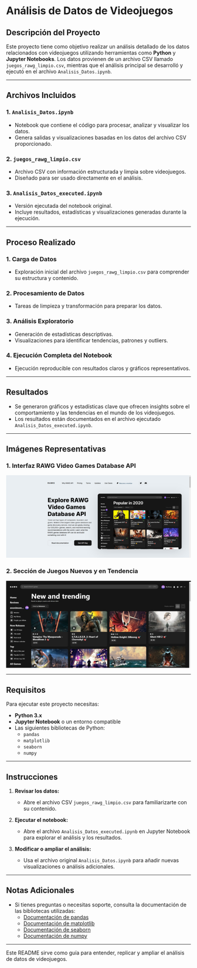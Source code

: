 # Análisis de Datos de Videojuegos

## Descripción del Proyecto

Este proyecto tiene como objetivo realizar un análisis detallado de los datos relacionados con videojuegos utilizando herramientas como **Python** y **Jupyter Notebooks**. Los datos provienen de un archivo CSV llamado `juegos_rawg_limpio.csv`, mientras que el análisis principal se desarrolló y ejecutó en el archivo `Analisis_Datos.ipynb`.

---

## Archivos Incluidos

### 1. **`Analisis_Datos.ipynb`**
   - Notebook que contiene el código para procesar, analizar y visualizar los datos.
   - Genera salidas y visualizaciones basadas en los datos del archivo CSV proporcionado.

### 2. **`juegos_rawg_limpio.csv`**
   - Archivo CSV con información estructurada y limpia sobre videojuegos.
   - Diseñado para ser usado directamente en el análisis.

### 3. **`Analisis_Datos_executed.ipynb`**
   - Versión ejecutada del notebook original.
   - Incluye resultados, estadísticas y visualizaciones generadas durante la ejecución.

---

## Proceso Realizado

### 1. **Carga de Datos**
   - Exploración inicial del archivo `juegos_rawg_limpio.csv` para comprender su estructura y contenido.

### 2. **Procesamiento de Datos**
   - Tareas de limpieza y transformación para preparar los datos.

### 3. **Análisis Exploratorio**
   - Generación de estadísticas descriptivas.
   - Visualizaciones para identificar tendencias, patrones y outliers.

### 4. **Ejecución Completa del Notebook**
   - Ejecución reproducible con resultados claros y gráficos representativos.

---

## Resultados

- Se generaron gráficos y estadísticas clave que ofrecen insights sobre el comportamiento y las tendencias en el mundo de los videojuegos.
- Los resultados están documentados en el archivo ejecutado `Analisis_Datos_executed.ipynb`.

---

## Imágenes Representativas

### 1. **Interfaz RAWG Video Games Database API**
   ![RAWG API](./Img/Captura%20de%20pantalla%20(75).png)

### 2. **Sección de Juegos Nuevos y en Tendencia**
   ![Juegos Nuevos](./Img/Captura%20de%20pantalla%20(76).png)

---

## Requisitos

Para ejecutar este proyecto necesitas:

- **Python 3.x**
- **Jupyter Notebook** o un entorno compatible
- Las siguientes bibliotecas de Python:
  - `pandas`
  - `matplotlib`
  - `seaborn`
  - `numpy`

---

## Instrucciones

1. **Revisar los datos:**
   - Abre el archivo CSV `juegos_rawg_limpio.csv` para familiarizarte con su contenido.

2. **Ejecutar el notebook:**
   - Abre el archivo `Analisis_Datos_executed.ipynb` en Jupyter Notebook para explorar el análisis y los resultados.

3. **Modificar o ampliar el análisis:**
   - Usa el archivo original `Analisis_Datos.ipynb` para añadir nuevas visualizaciones o análisis adicionales.

---

## Notas Adicionales

- Si tienes preguntas o necesitas soporte, consulta la documentación de las bibliotecas utilizadas:
  - [Documentación de pandas](https://pandas.pydata.org/)
  - [Documentación de matplotlib](https://matplotlib.org/)
  - [Documentación de seaborn](https://seaborn.pydata.org/)
  - [Documentación de numpy](https://numpy.org/)

---

Este README sirve como guía para entender, replicar y ampliar el análisis de datos de videojuegos.
